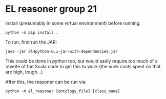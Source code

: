 # EL reasoner group 21

Install (presumably in some virtual environment) before running:

```shell
python -m pip install .
```

To run, first run the JAR:

```shell
java -jar dl4python-0.1-jar-with-dependencies.jar
```

This could be done in python too, but would sadly require too much of a rewrite of the Scala code to get this to work (the sunk costs spent on that are high, tough...)

After this, the reasoner can be run via:

```shell
python -m el_reasoner [ontology_file] [class_name]
```
